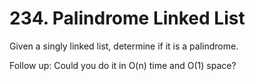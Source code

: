 # 234. Palindrome Linked List

Given a singly linked list, determine if it is a palindrome.

Follow up:
Could you do it in O(n) time and O(1) space?


